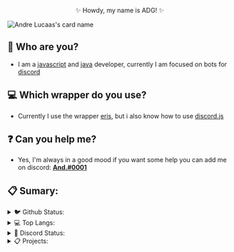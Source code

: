 <p align="center">✨ Howdy, my name is ADG! ✨</p>

![Andre Lucaas's card name](https://cardivo.vercel.app/api?name=ADG&description=Hello%20my%20name%20is%20ADG%20I%20am%20a%20JavaScript%20programmer&image=https://avatars.githubusercontent.com/u/65923257?v=4&site=https://adgdeveloper.tk&github=andrelucaas&instagram=4ndre_piloto&twitter=4DG_YT)

## 🤔 Who are you?
- I am a [javascript](https://developer.mozilla.org/en-US/docs/Web/JavaScript) and [java](https://www.java.com/pt-BR/) developer, currently I am focused on bots for [discord](https://discord.com/)
## 💻 Which wrapper do you use?
- Currently I use the wrapper [eris](https://www.npmjs.com/package/eris), but i also know how to use [discord.js](https://www.npmjs.com/package/discord.js)
## ❓ Can you help me?
- Yes, I'm always in a good mood if you want some help you can add me on discord: [**And.#0001**](https://discord.com/users/717766639260532826)

## 📋 Sumary:

<details>
<summary>🐦 Github Status:</summary>
  <img src="https://github-readme-stats.vercel.app/api?username=andrelucaas&show_icons=true&theme=transparent" alt="git-status" class="center">
</details>

<details>
  <summary>💻 Top Langs:</summary>
  <img src="https://github-readme-stats.vercel.app/api/top-langs/?username=andrelucaas&theme=transparent" alt="top-langs" class="center">
</details>

<details>
<summary>💬 Discord Status:</summary>
  <a href='https://discord.com/users/726449359167684734'><img src="https://discord.c99.nl/widget/theme-1/726449359167684734.png" alt="top-langs" class="center"></a>
</details>

<details>
<summary>📋 Projects:</summary>
<br>
<center>

- <a href="https://zulybot.xyz/">Zuly</a>
- <a href="https://adgdeveloper.tk/">Portfolio</a>

</center>

</details>

